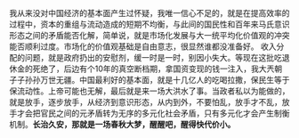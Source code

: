 我从来没对中国经济的基本面产生过怀疑，我唯一信心不足的，就是在提高效率的过程中，资本的重组与流动造成的短期不均衡，与此间的国民性和百年来马氏意识形态之间的矛盾能否化解，简单说，就是市场化发展与大一统平均化价值观的冲突能否顺利过度。市场化的价值观基础是自由意志，很显然谁都没准备好。 收入分配的问题，就是政府扔出的安慰剂，缓一时是一时，别因小失大。等现在这批吃退休金的死绝了，后边有个10年的真空断档期，拿国资变现的钱一注入，我大兲朝子子孙孙万世无疆。中国最利好的基本面，就是十几亿人的吃喝拉撒，保民生等于保流动性。​​​上帝可能也无解，最后就是来一场大洪水了事。当政者私以为能做的，就是放手，逐步放手，从经济到意识形态，从内到外，不要怕乱，放手才不乱，放手才会把官民之间的元矛盾转为无序的多元化社会矛盾，只有多元化才会产生制衡机制。**长治久安，那就是一场春秋大梦，醒醒吧，醒得快代价小。**

